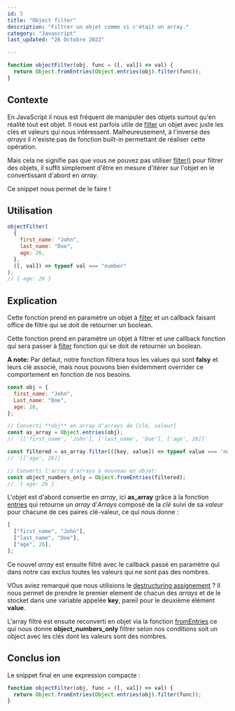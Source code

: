 ```yaml
---
id: 5
title: "Object filter"
description: "Filtrer un objet comme si c'était un array."
category: "Javascript"
last_updated: "26 Octobre 2022"

---
```


```js
function objectFilter(obj, func = ([, val]) => val) {
  return Object.fromEntries(Object.entries(obj).filter(func));
}
```

## Contexte

En JavaScript il nous est fréquent de manipuler des objets surtout qu'en réalité tout est objet. Il nous est parfois utile de [filter](https://developer.mozilla.org/en-US/docs/Web/JavaScript/Reference/Global_Objects/Array/filter) un objet avec juste les clés et valeurs qui nous intéressent. Malheureusement, à l'inverse des _arrays_ il n'existe pas de fonction built-in permettant de réaliser cette opération. 

Mais cela ne signifie pas que vous ne pouvez pas utiliser [filter()](https://developer.mozilla.org/en-US/docs/Web/JavaScript/Reference/Global_Objects/Array/filter) pour filtrer des objets, il suffit simplement d'être en mesure d'itérer sur l'objet en le convertissant d'abord en _array_.

Ce snippet nous permet de le faire !

## Utilisation

```js
objectFilter(
  {
    first_name: "John",
    last_name: "Doe",
    age: 26,
  },
  ([, val]) => typeof val === "number"
);
// { age: 26 }
```

## Explication

Cette fonction prend en paramètre un objet à [filter](https://developer.mozilla.org/en-US/docs/Web/JavaScript/Reference/Global_Objects/Array/filter) et un callback faisant office de filtre qui se doit de retourner un boolean.

Cette fonction prend en paramètre un objet à filtrer et une callback fonction qui sera passer à [filter](https://developer.mozilla.org/en-US/docs/Web/JavaScript/Reference/Global_Objects/Array/filter) fonction qui se doit de retourner un boolean.

**A note:** Par défaut, notre fonction filtrera tous les values qui sont **falsy** et leurs clé associé, mais nous pouvons bien évidemment overrider ce comportement en fonction de nos besoins.

```js
const obj = {
  first_name: "John",
  Last_name: "Doe",
  age: 26,
};

// Converti **obj** en array d'arrays de [clé, valeur]
const as_array = Object.entries(obj);
// `[['first_name', 'John'], ['last_name', 'Doe'], ['age', 26]]`

const filtered = as_array.filter(([key, value]) => typeof value === 'number');
// `[['age', 26]]`

// Converti l'array d'arrays à nouveau en objet:
const object_numbers_only = Object.fromEntries(filtered);
// `{ age: 26 }`
```

L'objet est d'abord convertie en _array_, ici **as_array** grâce à la fonction [entries](https://developer.mozilla.org/en-US/docs/Web/JavaScript/Reference/Global_Objects/Object/entries) qui retourne un _array_ d'_Arrays_ composé de la _clé_ suivi de sa _valeur_ pour chacune de ces paires clé-valeur, ce qui nous donne :

```js
[
  ["first_name", "John"],
  ["last_name", "Doe"],
  ["age", 26],
];
```

Ce nouvel _array_ est ensuite filtré avec le callback passé en paramètre qui dans notre cas exclus toutes les valeurs qui ne sont pas des nombres.

VOus aviez remarqué que nous utilisions le [destructuring assignement](https://developer.mozilla.org/en-US/docs/Web/JavaScript/Reference/Operators/Destructuring_assignment) ? Il nous permet de prendre le premier element de chacun des *arrays* et de le stocket dans une variable appelée **key**, pareil pour le deuxième élément **value**.

L'array filtré est ensuite reconverti en objet via la fonction [fromEntries](https://developer.mozilla.org/en-US/docs/Web/JavaScript/Reference/Global_Objects/Object/fromEntries) ce qui nous donne **object_numbers_only** filtrer selon nos conditions soit un object avec les clés dont les valeurs sont des nombres.

## Conclus  ion

Le snippet final en une expression compacte :

```js
function objectFilter(obj, func = ([, val]) => val) {
  return Object.fromEntries(Object.entries(obj).filter(func));
}
```
